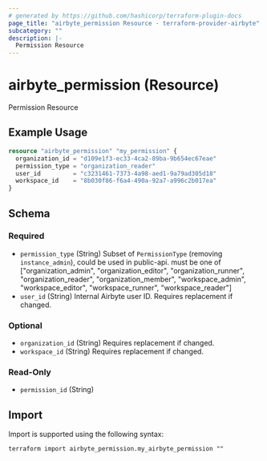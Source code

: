 ```yaml
---
# generated by https://github.com/hashicorp/terraform-plugin-docs
page_title: "airbyte_permission Resource - terraform-provider-airbyte"
subcategory: ""
description: |-
  Permission Resource
---
```


# airbyte_permission (Resource)

Permission Resource

## Example Usage

```terraform
resource "airbyte_permission" "my_permission" {
  organization_id = "d109e1f3-ec33-4ca2-89ba-9b654ec67eae"
  permission_type = "organization_reader"
  user_id         = "c3231461-7373-4a98-aed1-9a79ad305d18"
  workspace_id    = "8b030f86-f6a4-490a-92a7-a996c2b017ea"
}
```

<!-- schema generated by tfplugindocs -->
## Schema

### Required

- `permission_type` (String) Subset of `PermissionType` (removing `instance_admin`), could be used in public-api. must be one of ["organization_admin", "organization_editor", "organization_runner", "organization_reader", "organization_member", "workspace_admin", "workspace_editor", "workspace_runner", "workspace_reader"]
- `user_id` (String) Internal Airbyte user ID. Requires replacement if changed.

### Optional

- `organization_id` (String) Requires replacement if changed.
- `workspace_id` (String) Requires replacement if changed.

### Read-Only

- `permission_id` (String)

## Import

Import is supported using the following syntax:

```shell
terraform import airbyte_permission.my_airbyte_permission ""
```
